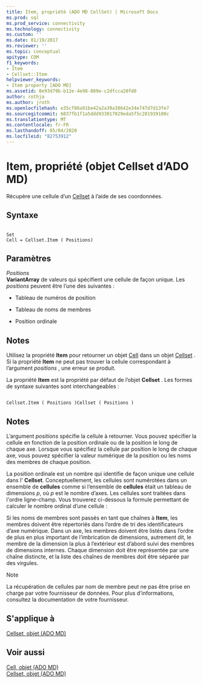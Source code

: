 ```yaml
---
title: Item, propriété (ADO MD CellSet) | Microsoft Docs
ms.prod: sql
ms.prod_service: connectivity
ms.technology: connectivity
ms.custom: ''
ms.date: 01/19/2017
ms.reviewer: ''
ms.topic: conceptual
apitype: COM
f1_keywords:
- Item
- Cellset::Item
helpviewer_keywords:
- Item property [ADO MD]
ms.assetid: 0e93d79b-b12e-4e98-889e-c2dfcca20fd0
author: rothja
ms.author: jroth
ms.openlocfilehash: e35cf86a91be42a2a39a38642e34e747d7d13fe7
ms.sourcegitcommit: 6037fb1f1a5ddd933017029eda5f5c281939100c
ms.translationtype: MT
ms.contentlocale: fr-FR
ms.lasthandoff: 05/04/2020
ms.locfileid: "82753912"
---
```

# <a name="item-property-ado-md-cellset"></a>Item, propriété (objet Cellset d’ADO MD)
Récupère une cellule d’un [Cellset](../../../ado/reference/ado-md-api/cellset-object-ado-md.md) à l’aide de ses coordonnées.  
  
## <a name="syntax"></a>Syntaxe  
  
```  
  
Set  
Cell = Cellset.Item ( Positions)  
```  
  
## <a name="parameters"></a>Paramètres  
 *Positions*  
 **VariantArray** de valeurs qui spécifient une cellule de façon unique. Les *positions* peuvent être l’une des suivantes :  
  
-   Tableau de numéros de position  
  
-   Tableau de noms de membres  
  
-   Position ordinale  
  
## <a name="remarks"></a>Notes  
 Utilisez la propriété **Item** pour retourner un objet [Cell](../../../ado/reference/ado-md-api/cell-object-ado-md.md) dans un objet [Cellset](../../../ado/reference/ado-md-api/cellset-object-ado-md.md) . Si la propriété **Item** ne peut pas trouver la cellule correspondant à l’argument *positions* , une erreur se produit.  
  
 La propriété **Item** est la propriété par défaut de l’objet **Cellset** . Les formes de syntaxe suivantes sont interchangeables :  
  
```  
  
Cellset.Item ( Positions )Cellset ( Positions )  
```  
  
## <a name="remarks"></a>Notes  
 L’argument *positions* spécifie la cellule à retourner. Vous pouvez spécifier la cellule en fonction de la position ordinale ou de la position le long de chaque axe. Lorsque vous spécifiez la cellule par position le long de chaque axe, vous pouvez spécifier la valeur numérique de la position ou les noms des membres de chaque position.  
  
 La position ordinale est un nombre qui identifie de façon unique une cellule dans l' **Cellset**. Conceptuellement, les cellules sont numérotées dans un ensemble de **cellules** comme si l’ensemble de **cellules** était un tableau de dimensions *p*, où *p* est le nombre d’axes. Les cellules sont traitées dans l'ordre ligne-champ. Vous trouverez ci-dessous la formule permettant de calculer le nombre ordinal d’une cellule :  
  
 Si les noms de membres sont passés en tant que chaînes à **Item**, les membres doivent être répertoriés dans l’ordre de tri des identificateurs d’axe numérique. Dans un axe, les membres doivent être listés dans l’ordre de plus en plus important de l’imbrication de dimensions, autrement dit, le membre de la dimension la plus à l’extérieur est d’abord suivi des membres de dimensions internes. Chaque dimension doit être représentée par une chaîne distincte, et la liste des chaînes de membres doit être séparée par des virgules.  
  
> [!NOTE]
>  La récupération de cellules par nom de membre peut ne pas être prise en charge par votre fournisseur de données. Pour plus d’informations, consultez la documentation de votre fournisseur.  
  
## <a name="applies-to"></a>S'applique à  
 [Cellset, objet (ADO MD)](../../../ado/reference/ado-md-api/cellset-object-ado-md.md)  
  
## <a name="see-also"></a>Voir aussi  
 [Cell, objet (ADO MD)](../../../ado/reference/ado-md-api/cell-object-ado-md.md)   
 [Cellset, objet (ADO MD)](../../../ado/reference/ado-md-api/cellset-object-ado-md.md)
